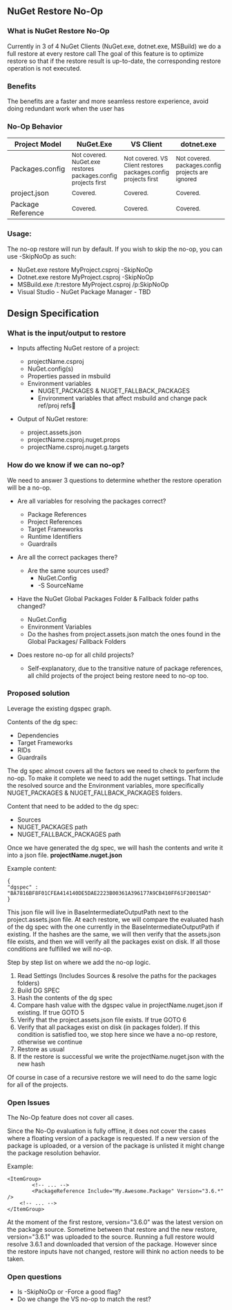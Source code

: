 ## NuGet Restore No-Op

### What is NuGet Restore No-Op
Currently in 3 of 4 NuGet Clients (NuGet.exe, dotnet.exe, MSBuild) we do a full restore at every restore call 
The goal of this feature is to optimize restore so that if the restore result is up-to-date, the corresponding restore operation is not executed. 

### Benefits
The benefits are a faster and more seamless restore experience, avoid doing redundant work when the user has 

### No-Op Behavior
| Project Model | NuGet.Exe | VS Client | dotnet.exe | MSBuild |
| --- | --- | --- | --- | --- |
| Packages.config | <sub>Not covered. NuGet.exe restores packages.config projects first</sub> | <sub>Not covered. VS Client restores packages.config projects first</sub> | <sub>Not covered. packages.config projects are ignored</sub> | <sub>Not covered. packages.config projects are ignored</sub>
| project.json | <sub>Covered.</sub> | <sub>Covered.</sub> | <sub>Covered.</sub> | <sub>Covered.</sub>
| Package Reference | <sub>Covered.</sub> | <sub>Covered.</sub> | <sub>Covered.</sub> | <sub>Covered.</sub>

### Usage:
The no-op restore will run by default. If you wish to skip the no-op, you can use -SkipNoOp as such:
* NuGet.exe restore MyProject.csproj -SkipNoOp
* Dotnet.exe restore MyProject.csproj -SkipNoOp
* MSBuild.exe /t:restore MyProject.csproj /p:SkipNoOp
* Visual Studio - NuGet Package Manager - TBD 

## Design Specification 

### What is the input/output to restore
* Inputs affecting NuGet restore of a project:
    * projectName.csproj
    * NuGet.config(s)
    * Properties passed in msbuild
    * Environment variables
        * NUGET_PACKAGES & NUGET_FALLBACK_PACKAGES
        * Environment variables that affect msbuild and change pack ref/proj refs

* Output of NuGet restore:
    * project.assets.json
    * projectName.csproj.nuget.props
    * projectName.csproj.nuget.g.targets

### How do we know if we can no-op?
We need to answer 3 questions to determine whether the restore operation will be a no-op. 

* Are all variables for resolving the packages correct?
    * Package References 
    * Project References
    * Target Frameworks
    * Runtime Identifiers
    *  Guardrails 
* Are all the correct packages there? 
    * Are the same sources used? 
        * NuGet.Config
        * -S SourceName

* Have the NuGet Global Packages Folder & Fallback folder paths changed?
    * NuGet.Config
    * Environment Variables
    * Do the hashes from project.assets.json match the ones found in the Global Packages/ Fallback Folders 
	
* Does restore no-op for all child projects?
    * Self-explanatory, due to the transitive nature of package references, all child projects of the project being restore need to no-op too. 

### Proposed solution

Leverage the existing dgspec graph. 

Contents of the dg spec:
* Dependencies
* Target Frameworks
* RIDs
* Guardrails
		
The dg spec almost covers all the factors we need to check to perform the no-op. 
To make it complete we need to add the nuget settings. 
That include the resolved source and the Environment variables, more specifically NUGET_PACKAGES & NUGET_FALLBACK_PACKAGES folders. 

Content that need to be added to the dg spec:
* Sources
* NUGET_PACKAGES path
* NUGET_FALLBACK_PACKAGES path

Once we have generated the dg spec, we will hash the contents and write it into a json file.
**projectName.nuget.json**

Example content:

	{
	"dgspec" : "BA7816BF8F01CFEA414140DE5DAE2223B00361A396177A9CB410FF61F20015AD"
	}

This json file will live in BaseIntermediateOutputPath next to the project.assets.json file.
At each restore, we will compare the evaluated hash of the dg spec with the one currently in the BaseIntermediateOutputPath if existing.
If the hashes are the same, we will then verify that the assets.json file exists, and then we will verify all the packages exist on disk. If all those conditions are fulfilled  we will no-op.

Step by step list on where we add the no-op logic. 

1. Read Settings (Includes Sources & resolve the paths for the packages folders)
2. Build DG SPEC
3. Hash the contents of the dg spec
4. Compare hash value with the dgspec value in projectName.nuget.json if existing.  If true GOTO 5
5. Verify that the project.assets.json file exists. If true GOTO 6
6. Verify that all packages exist on disk (in packages folder). If this condition is satisfied too, we stop here since we have a no-op restore, otherwise we continue
7. Restore as usual
8. If the restore is successful we write the projectName.nuget.json with the new hash
	
Of course in case of a recursive restore we will need to do the same logic for all of the projects.

### Open Issues
The No-Op feature does not cover all cases. 

Since the No-Op evaluation is fully offline, it does not cover the cases where a floating version of a package is requested. 
If a new version of the package is uploaded, or a version of the package is unlisted it might change the package resolution behavior.

Example:
```
<ItemGroup>
    	<!-- ... -->
    	<PackageReference Include="My.Awesome.Package" Version="3.6.*" />
	<!-- ... -->
</ItemGroup>
```
At the moment of the first restore, version="3.6.0" was the latest version on the package source.
Sometime between that restore and the new restore, version="3.6.1" was uploaded to the source. 
Running a full restore would resolve 3.6.1 and downloaded that version of the package. However since the restore inputs have not changed, restore will think no action needs to be taken.

### Open questions
* Is -SkipNoOp or -Force a good flag?
* Do we change the VS no-op to match the rest?

